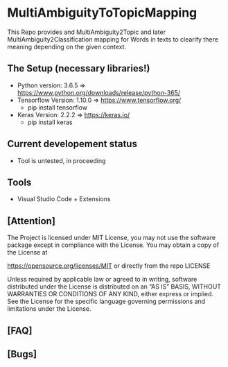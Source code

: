 # MultiAmbiguityToTopicMapping
This Repo provides and MultiAmbiguity2Topic and later MultiAmbiguity2Classification mapping for Words in texts to clearify there meaning depending on the given context.

## The Setup (necessary libraries!)

- Python version:       3.6.5   => https://www.python.org/downloads/release/python-365/
- Tensorflow Version:   1.10.0  => https://www.tensorflow.org/     
  - pip install tensorflow
- Keras Version:        2.2.2   => https://keras.io/
  -  pip install keras

## Current developement status
- Tool is untested, in proceeding

## Tools
- Visual Studio Code + Extensions

## [Attention]
The Project is licensed under MIT License, you may not use the software package except in compliance with the License. You may obtain a copy of the License at

https://opensource.org/licenses/MIT or directly from the repo LICENSE

Unless required by applicable law or agreed to in writing, software distributed under the License is distributed on an “AS IS” BASIS, WITHOUT WARRANTIES OR CONDITIONS OF ANY KIND, either express or implied. See the License for the specific language governing permissions and limitations under the License.

## [FAQ]

## [Bugs]
